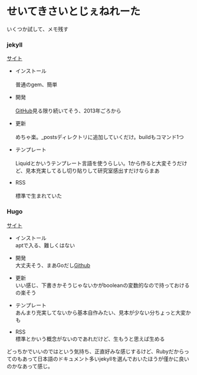 # せいてきさいとじぇねれーた

いくつか試して、メモ残す

### jekyll
[サイト](https://jekyllrb-ja.github.io)

* インストール<br>		
	普通のgem、簡単

* 開発<br>		
	[GitHub](https://github.com/jekyll/jekyll)見る限り続いてそう、2013年ごろから

* 更新<br>		
	めちゃ楽。\_postsディレクトリに追加していくだけ。buildもコマンド1つ

* テンプレート<br>		
	Liquidとかいうテンプレート言語を使うらしい。1から作ると大変そうだけど、見本充実してるし切り貼りして研究室感出すだけならまあ

* RSS<br>		
	標準で生まれていた

### Hugo
[サイト](https://gohugo.io/)

* インストール<br>
	aptで入る、難しくはない

* 開発<br>
	大丈夫そう、まあGoだし[Github](https://github.com/gohugoio/hugo)

* 更新<br>
	いい感じ、下書きかそうじゃないかがbooleanの変数的なので持っておけるの楽そう

* テンプレート<br>
	あんまり充実してないから基本自作みたい、見本が少ない分ちょっと大変かも

* RSS<br>
	標準とかいう概念がないのであれだけど、生もうと思えば生める


どっちかでいいのではという気持ち、正直好みな感じするけど、Rubyだからってのもあって日本語のドキュメント多いjekyllを選んでおいたほうが僅かに良いのかなあって感じ。

